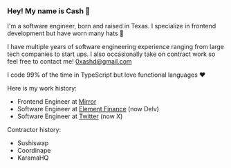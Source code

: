### Hey! My name is Cash 💸

I'm a software engineer, born and raised in Texas. I specialize in frontend development but have worn many hats 🤠 

I have multiple years of software engineering experience ranging from large tech companies to start ups. I also occasionally take on contract work so feel free to contact me! 0xashd@gmail.com

I code 99% of the time in TypeScript but love functional languages ❤️ 

Here is my work history:
- Frontend Engineer at [Mirror](https://mirror.xyz/)
- Software Engineer at [Element Finance](https://delv.tech/) (now Delv)
- Software Engineer at [Twitter](https://x.com/) (now X)

Contractor history:
- Sushiswap
- Coordinape
- KaramaHQ


